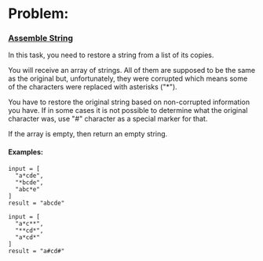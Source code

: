 # Problem:

### [Assemble String]()

In this task, you need to restore a string from a list of its copies.

You will receive an array of strings. All of them are supposed to be the same as the original but, unfortunately, they were corrupted which means some of the characters were replaced with asterisks ("*").

You have to restore the original string based on non-corrupted information you have. If in some cases it is not possible to determine what the original character was, use "#" character as a special marker for that.

If the array is empty, then return an empty string.


#### Examples:

```
input = [
  "a*cde",
  "*bcde",
  "abc*e"
]
result = "abcde"

input = [
  "a*c**",
  "**cd*",
  "a*cd*"
]
result = "a#cd#"
```